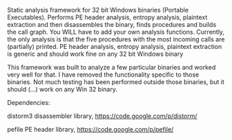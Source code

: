 
Static analysis framework for 32 bit Windows binaries (Portable Executables).
Performs PE header analysis, entropy analysis, plaintext extraction
and then disassembles the binary, finds procedures and builds the call
graph. You WILL have to add your own analysis functions. Currently, the only
analysis is that the five procedures with the most incoming calls are (partially)
printed. PE header analysis, entropy analysis, plaintext extraction is generic and should
work fine on any 32 bit Windows binary

This framework was built to analyze a few particular binaries and worked very well for that.
I have removed the functionality specific to those binaries. Not much testing has been performed
outside those binaries, but it should (...) work on any Win 32 binary.

Dependencies:

distorm3 disassembler library, https://code.google.com/p/distorm/

pefile PE header library, https://code.google.com/p/pefile/
